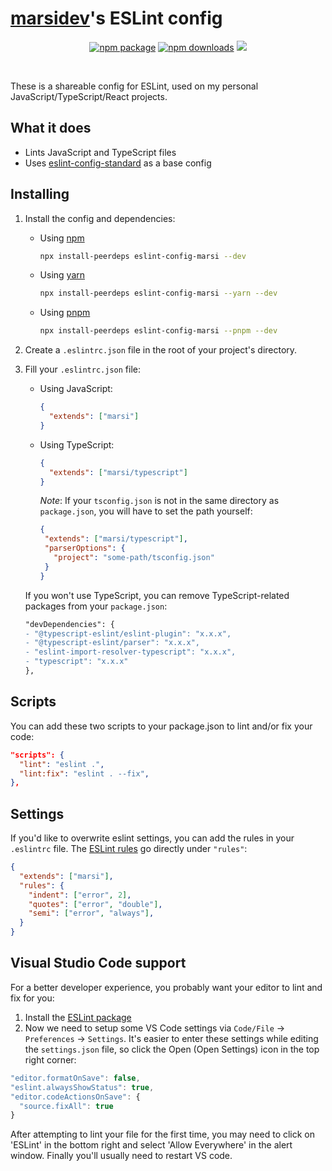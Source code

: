 # [marsidev](https://github.com/marsidev)'s ESLint config

<p align="center">
  <a href="https://npmjs.com/package/eslint-config-marsi"><img src="https://img.shields.io/npm/v/eslint-config-marsi.svg" alt="npm package"></a>
  <a href="https://npmjs.com/package/eslint-config-marsi"><img src="https://img.shields.io/npm/dm/eslint-config-marsi.svg" alt="npm downloads"></a>
  <a href="https://twitter.com/marsigliacr/"><img src="https://img.shields.io/twitter/follow/marsigliacr?label=Follow%20on%20Twitter" /></a>
</p>
<br/>

These is a shareable config for ESLint, used on my personal JavaScript/TypeScript/React projects.

## What it does

- Lints JavaScript and TypeScript files
- Uses [eslint-config-standard](https://github.com/standard/eslint-config-standard) as a base config

## Installing

1. Install the config and dependencies:

   - Using [npm](https://www.npmjs.com)
     ```bash
     npx install-peerdeps eslint-config-marsi --dev
     ```

   - Using [yarn](https://yarnpkg.com)
     ```bash
     npx install-peerdeps eslint-config-marsi --yarn --dev
     ```

   - Using [pnpm](https://pnpm.io)
     ```bash
     npx install-peerdeps eslint-config-marsi --pnpm --dev
     ```

2. Create a `.eslintrc.json` file in the root of your project's directory.

3. Fill your `.eslintrc.json` file:
  
     - Using JavaScript:
       ```json
       {
         "extends": ["marsi"]
       }
       ```

     - Using TypeScript:
       ```json
       {
         "extends": ["marsi/typescript"]
       }
       ```

       *Note*: If your `tsconfig.json` is not in the same directory as `package.json`, you will have to set the path yourself:

       ```json
       {
        "extends": ["marsi/typescript"],
        "parserOptions": {
          "project": "some-path/tsconfig.json"
        }
       }
       ```

    If you won't use TypeScript, you can remove TypeScript-related packages from your `package.json`:

    ```diff
    "devDependencies": {
    - "@typescript-eslint/eslint-plugin": "x.x.x",
    - "@typescript-eslint/parser": "x.x.x",
    - "eslint-import-resolver-typescript": "x.x.x",
    - "typescript": "x.x.x"
    },
    ```

## Scripts

You can add these two scripts to your package.json to lint and/or fix your code:
```json
"scripts": {
  "lint": "eslint .",
  "lint:fix": "eslint . --fix",
},
```

## Settings

If you'd like to overwrite eslint settings, you can add the rules in your `.eslintrc` file. The [ESLint rules](https://eslint.org/docs/rules/) go directly under `"rules"`:

```json
{
  "extends": ["marsi"],
  "rules": {
    "indent": ["error", 2],
    "quotes": ["error", "double"],
    "semi": ["error", "always"],
  }
}
```


## Visual Studio Code support

For a better developer experience, you probably want your editor to lint and fix for you:
1. Install the [ESLint package](https://marketplace.visualstudio.com/items?itemName=dbaeumer.vscode-eslint)
2. Now we need to setup some VS Code settings via `Code/File` → `Preferences` → `Settings`. It's easier to enter these settings while editing the `settings.json` file, so click the Open (Open Settings) icon in the top right corner:
  ```js
  "editor.formatOnSave": false,
  "eslint.alwaysShowStatus": true,
  "editor.codeActionsOnSave": {
    "source.fixAll": true
  }
  ```

After attempting to lint your file for the first time, you may need to click on 'ESLint' in the bottom right and select 'Allow Everywhere' in the alert window. 
Finally you'll usually need to restart VS code.

